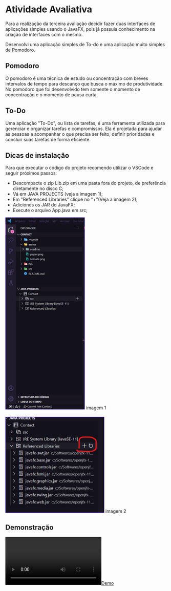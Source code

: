 # Atividade Avaliativa


Para a realização da terceira avaliação decidir fazer duas interfaces de aplicações simples usando o JavaFX, pois já possuia conhecimento na criação de interfaces com o mesmo.

Desenvolvi uma aplicação simples de To-do e uma aplicação muito simples de Pomodoro.


## Pomodoro

O pomodoro é uma técnica de estudo ou concentração com breves intervalos de tempo para descanço que busca o máximo de produtividade. No pomodoro que foi desenvolvido tem somente o momento de concentração e o momento de pausa curta.

## To-Do

Uma aplicação "To-Do", ou lista de tarefas, é uma ferramenta utilizada para gerenciar e organizar tarefas e compromissos. Ela é projetada para ajudar as pessoas a acompanhar o que precisa ser feito, definir prioridades e concluir suas tarefas de forma eficiente. 


## Dicas de instalação

Para que executar o código do projeto recomendo utilizar o VSCode e seguir próximos passos:

  - Descompacte o zip Lib.zip em uma pasta fora do projeto, de preferência diretamente no disco C; 
  - Vá em JAVA PROJECTS (veja a imagem 1);
  - Em "Referenced Libraries" clique no "+"(Veja a imagem 2);
  - Adiciones os JAR do JavaFX;
  - Execute o arquivo App.java em src;


  <img src="assets/readme/exemplo.png" alt="imagem 1" width="auto" height="600">
  imagem 1
  <div style="margin:20px" ></div>
  <img src="assets/readme/exemplo2.png" alt="imagem 1" width="auto" height="300">
  imagem 2


## Demonstração

[![Demo](assets/readme/demo.mp4)](assets/readme/demo.mp4)
